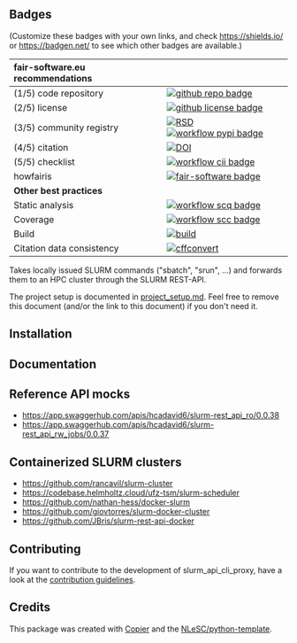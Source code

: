 ## Badges

(Customize these badges with your own links, and check https://shields.io/ or https://badgen.net/ to see which other badges are available.)

| fair-software.eu recommendations | |
| :-- | :--  |
| (1/5) code repository              | [![github repo badge](https://img.shields.io/badge/github-repo-000.svg?logo=github&labelColor=gray&color=blue)](https://github.com/hcadavid/slurm_api_cli_proxy) |
| (2/5) license                      | [![github license badge](https://img.shields.io/github/license/hcadavid/slurm_api_cli_proxy)](https://github.com/hcadavid/slurm_api_cli_proxy) |
| (3/5) community registry           | [![RSD](https://img.shields.io/badge/rsd-slurm_api_cli_proxy-00a3e3.svg)](https://www.research-software.nl/software/slurm_api_cli_proxy) [![workflow pypi badge](https://img.shields.io/pypi/v/slurm_api_cli_proxy.svg?colorB=blue)](https://pypi.python.org/project/slurm_api_cli_proxy/) |
| (4/5) citation                     | [![DOI](https://zenodo.org/badge/DOI/<replace-with-created-DOI>.svg)](https://doi.org/<replace-with-created-DOI>)|
| (5/5) checklist                    | [![workflow cii badge](https://bestpractices.coreinfrastructure.org/projects/<replace-with-created-project-identifier>/badge)](https://bestpractices.coreinfrastructure.org/projects/<replace-with-created-project-identifier>) |
| howfairis                          | [![fair-software badge](https://img.shields.io/badge/fair--software.eu-%E2%97%8F%20%20%E2%97%8F%20%20%E2%97%8F%20%20%E2%97%8F%20%20%E2%97%8B-yellow)](https://fair-software.eu) |
| **Other best practices**           | &nbsp; |
| Static analysis                    | [![workflow scq badge](https://sonarcloud.io/api/project_badges/measure?project=hcadavid_slurm_api_cli_proxy&metric=alert_status)](https://sonarcloud.io/dashboard?id=hcadavid_slurm_api_cli_proxy) |
| Coverage                           | [![workflow scc badge](https://sonarcloud.io/api/project_badges/measure?project=hcadavid_slurm_api_cli_proxy&metric=coverage)](https://sonarcloud.io/dashboard?id=hcadavid_slurm_api_cli_proxy) || Documentation                      | [![Documentation Status](https://readthedocs.org/projects/slurm_api_cli_proxy/badge/?version=latest)](https://slurm_api_cli_proxy.readthedocs.io/en/latest/?badge=latest) || **GitHub Actions**                 | &nbsp; |
| Build                              | [![build](https://github.com/hcadavid/slurm_api_cli_proxy/actions/workflows/build.yml/badge.svg)](https://github.com/hcadavid/slurm_api_cli_proxy/actions/workflows/build.yml) |
| Citation data consistency          | [![cffconvert](https://github.com/hcadavid/slurm_api_cli_proxy/actions/workflows/cffconvert.yml/badge.svg)](https://github.com/hcadavid/slurm_api_cli_proxy/actions/workflows/cffconvert.yml) || SonarCloud                         | [![sonarcloud](https://github.com/hcadavid/slurm_api_cli_proxy/actions/workflows/sonarcloud.yml/badge.svg)](https://github.com/hcadavid/slurm_api_cli_proxy/actions/workflows/sonarcloud.yml) |## How to use slurm_api_cli_proxy

Takes locally issued SLURM commands (\"sbatch\", \"srun\", ...) and forwards them to an HPC cluster through the SLURM REST-API.

The project setup is documented in [project_setup.md](project_setup.md). Feel free to remove this document (and/or the link to this document) if you don't need it.

## Installation 


## Documentation

## Reference API mocks

- https://app.swaggerhub.com/apis/hcadavid6/slurm-rest_api_ro/0.0.38
- https://app.swaggerhub.com/apis/hcadavid6/slurm-rest_api_rw_jobs/0.0.37

## Containerized SLURM clusters

- https://github.com/rancavil/slurm-cluster
- https://codebase.helmholtz.cloud/ufz-tsm/slurm-scheduler
- https://github.com/nathan-hess/docker-slurm
- https://github.com/giovtorres/slurm-docker-cluster
- https://github.com/JBris/slurm-rest-api-docker


## Contributing

If you want to contribute to the development of slurm_api_cli_proxy,
have a look at the [contribution guidelines](CONTRIBUTING.md).

## Credits

This package was created with [Copier](https://github.com/copier-org/copier) and the [NLeSC/python-template](https://github.com/NLeSC/python-template).
